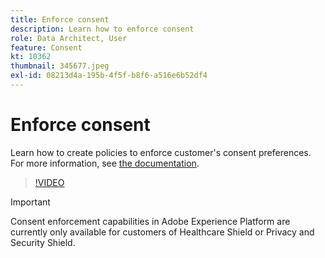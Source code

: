```yaml
---
title: Enforce consent
description: Learn how to enforce consent
role: Data Architect, User
feature: Consent
kt: 10362
thumbnail: 345677.jpeg
exl-id: 08213d4a-195b-4f5f-b8f6-a516e6b52df4
---
```

# Enforce consent

Learn how to create policies to enforce customer's consent preferences. For more information, see [the documentation](https://experienceleague.adobe.com/docs/experience-platform/data-governance/enforcement/auto-enforcement.html).

>[!VIDEO](https://video.tv.adobe.com/v/345677?quality=12&learn=on)

>[!IMPORTANT]
>
> Consent enforcement capabilities in Adobe Experience Platform are currently only available for customers of Healthcare Shield or Privacy and Security Shield.
